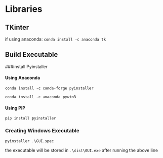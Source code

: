 # Libraries

## TKinter

if using anaconda:
```conda install -c anaconda tk```

## Build Executable

###install Pyinstaller 

#### Using Anaconda

```
conda install -c conda-forge pyinstaller
```
```
conda install -c anaconda pywin3
```

#### Using PIP

```
pip install pyinstaller
```

### Creating Windows Executable

```
pyinstaller .\GUI.spec
```

the executable will be stored in ```.\dist\GUI.exe``` after running the above line
